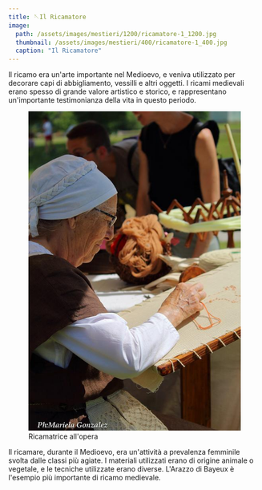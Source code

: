 ```yaml
---
title: 🪡Il Ricamatore
image: 
  path: /assets/images/mestieri/1200/ricamatore-1_1200.jpg
  thumbnail: /assets/images/mestieri/400/ricamatore-1_400.jpg
  caption: "Il Ricamatore"
---
```



Il ricamo era un'arte importante nel Medioevo, e veniva utilizzato per decorare capi di abbigliamento, vessilli e altri oggetti. I ricami medievali erano spesso di grande valore artistico e storico, e rappresentano un'importante testimonianza della vita in questo periodo.

<!-- more -->

<figure class="align-center">
    <img src="/assets/images/mestieri/800/ricamatore-2_800.jpg" alt="Ricamatrice all'opera">
  <figcaption>Ricamatrice all'opera</figcaption>
</figure>

Il ricamare, durante il Medioevo, era un'attività a prevalenza femminile svolta dalle classi più agiate. I materiali utilizzati erano di origine animale o vegetale, e le tecniche utilizzate erano diverse. L'Arazzo di Bayeux è l'esempio più importante di ricamo medievale.
